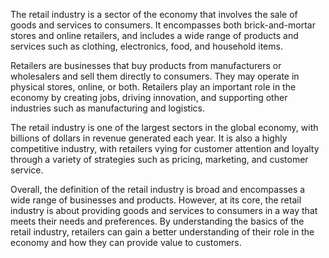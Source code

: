 
The retail industry is a sector of the economy that involves the sale of goods and services to consumers. It encompasses both brick-and-mortar stores and online retailers, and includes a wide range of products and services such as clothing, electronics, food, and household items.

Retailers are businesses that buy products from manufacturers or wholesalers and sell them directly to consumers. They may operate in physical stores, online, or both. Retailers play an important role in the economy by creating jobs, driving innovation, and supporting other industries such as manufacturing and logistics.

The retail industry is one of the largest sectors in the global economy, with billions of dollars in revenue generated each year. It is also a highly competitive industry, with retailers vying for customer attention and loyalty through a variety of strategies such as pricing, marketing, and customer service.

Overall, the definition of the retail industry is broad and encompasses a wide range of businesses and products. However, at its core, the retail industry is about providing goods and services to consumers in a way that meets their needs and preferences. By understanding the basics of the retail industry, retailers can gain a better understanding of their role in the economy and how they can provide value to customers.
